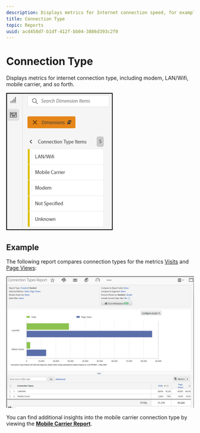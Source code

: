 ```yaml
---
description: Displays metrics for Internet connection speed, for example, modem, LAN, mobile traffic, and so forth.
title: Connection Type
topic: Reports
uuid: acd458d7-b1df-412f-bb04-3886d393c2f0
---
```


# Connection Type

Displays metrics for internet connection type, including modem, LAN/Wifi, mobile carrier, and so forth.

![types](assets/connection.png)

## Example

The following report compares connection types for the metrics [Visits](https://docs.adobe.com/content/help/en/analytics/components/variables/metrics/metrics-visit.html) and [Page Views](https://docs.adobe.com/content/help/en/analytics/components/variables/dimensions-reports/reports-page-views.html):

![report](assets/contype_compare.png)

You can find additional insights into the mobile carrier connection type by viewing the [**Mobile Carrier Report**](https://docs.adobe.com/content/help/en/analytics/components/variables/dimensions-reports/reports-mobile-carrier.html).
